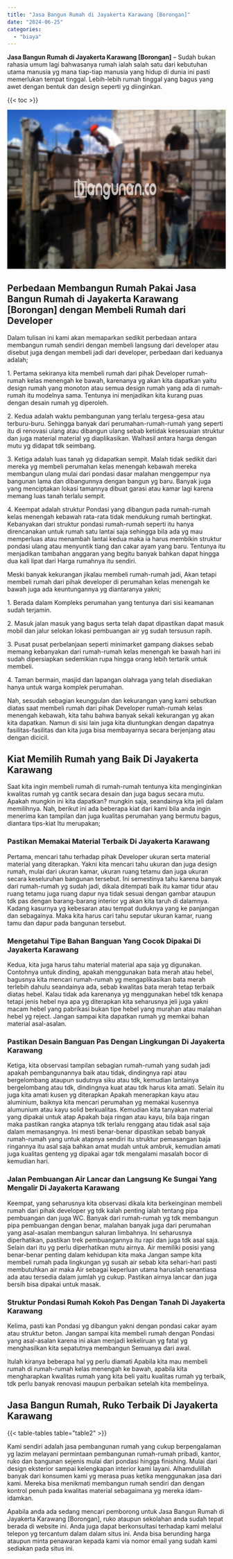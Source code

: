 ```yaml
---
title: "Jasa Bangun Rumah di Jayakerta Karawang [Borongan]"
date: "2024-06-25"
categories: 
  - "biaya"
---
```


**Jasa Bangun Rumah di Jayakerta Karawang \[Borongan\]** – Sudah bukan rahasia umum lagi bahwasanya rumah ialah salah satu dari kebutuhan utama manusia yg mana tiap-tiap manusia yang hidup di dunia ini pasti memerlukan tempat tinggal. Lebih-lebih rumah tinggal yang bagus yang awet dengan bentuk dan design seperti yg diinginkan.

{{< toc >}}

![Jasa Bangun Rumah di Jayakerta Karawang [Borongan]](/images/borong-bangunan-42.png)

## Perbedaan Membangun Rumah Pakai Jasa Bangun Rumah di Jayakerta Karawang \[Borongan\] dengan Membeli Rumah dari Developer

Dalam tulisan ini kami akan memaparkan sedikit perbedaan antara membangun rumah sendiri dengan membeli langsung dari developer atau disebut juga dengan membeli jadi dari developer, perbedaan dari keduanya adalah;

1\. Pertama sekiranya kita membeli rumah dari pihak Developer rumah-rumah kelas menengah ke bawah, karenanya yg akan kita dapatkan yaitu design rumah yang monoton atau semua design rumah yang ada di rumah-rumah itu modelnya sama. Tentunya ini menjadikan kita kurang puas dengan desain rumah yg diperoleh.

2\. Kedua adalah waktu pembangunan yang terlalu tergesa-gesa atau terburu-buru. Sehingga banyak dari perumahan-rumah-rumah yang seperti itu di renovasi ulang atau dibangun ulang sebab ketidak kesesuaian struktur dan juga material material yg diaplikasikan. Walhasil antara harga dengan mutu yg didapat tdk seimbang.

3\. Ketiga adalah luas tanah yg didapatkan sempit. Malah tidak sedikit dari mereka yg membeli perumahan kelas menengah kebawah mereka membangun ulang mulai dari pondasi dasar malahan menggempur nya bangunan lama dan dibangunnya dengan bangun yg baru. Banyak juga yang menciptakan lokasi tamannya dibuat garasi atau kamar lagi karena memang luas tanah terlalu sempit.

4\. Keempat adalah struktur Pondasi yang dibangun pada rumah-rumah kelas menengah kebawah rata-rata tidak mendukung rumah bertingkat. Kebanyakan dari struktur pondasi rumah-rumah seperti itu hanya direncanakan untuk rumah satu lantai saja sehingga bila ada yg mau memperluas atau menambah lantai kedua maka ia harus membikin struktur pondasi ulang atau menyuntik tiang dan cakar ayam yang baru. Tentunya itu menjadikan tambahan anggaran yang begitu banyak bahkan dapat hingga dua kali lipat dari Harga rumahnya itu sendiri.

Meski banyak kekurangan jikalau membeli rumah-rumah jadi, Akan tetapi membeli rumah dari pihak developer di perumahan kelas menengah ke bawah juga ada keuntungannya yg diantaranya yakni;

1\. Berada dalam Kompleks perumahan yang tentunya dari sisi keamanan sudah terjamin.

2\. Masuk jalan masuk yang bagus serta telah dapat dipastikan dapat masuk mobil dan jalur selokan lokasi pembuangan air yg sudah tersusun rapih.

3\. Pusat pusat perbelanjaan seperti minimarket gampang diakses sebab memang kebanyakan dari rumah-rumah kelas menengah ke bawah hari ini sudah dipersiapkan sedemikian rupa hingga orang lebih tertarik untuk membeli.

4\. Taman bermain, masjid dan lapangan olahraga yang telah disediakan hanya untuk warga komplek perumahan.

Nah, sesudah sebagian keunggulan dan kekurangan yang kami sebutkan diatas saat membeli rumah dari pihak Developer rumah-rumah kelas menengah kebawah, kita tahu bahwa banyak sekali kekurangan yg akan kita dapatkan. Namun di sisi lain juga kita diuntungkan dengan dapatnya fasilitas-fasilitas dan kita juga bisa membayarnya secara berjenjang atau dengan dicicil.

## Kiat Memilih Rumah yang Baik Di Jayakerta Karawang

Saat kita ingin membeli rumah di rumah-rumah tentunya kita menginginkan kwalitas rumah yg cantik secara desain dan juga bagus secara mutu. Apakah mungkin ini kita dapatkan? mungkin saja, seandainya kita jeli dalam memilihnya. Nah, berikut ini ada beberapa kiat dari kami bila anda ingin menerima kan tampilan dan juga kualitas perumahan yang bermutu bagus, diantara tips-kiat Itu merupakan;

### Pastikan Memakai Material Terbaik Di Jayakerta Karawang

Pertama, mencari tahu terhadap pihak Developer ukuran serta material material yang diterapkan. Yakni kita mencari tahu ukuran dan juga design rumah, mulai dari ukuran kamar, ukuran ruang tetamu dan juga ukuran secara keseluruhan bangunan tersebut. Ini semestinya tahu karena banyak dari rumah-rumah yg sudah jadi, dikala ditempati baik itu kamar tidur atau ruang tetamu juga ruang dapur nya tidak sesuai dengan gambar ataupun tdk pas dengan barang-barang interior yg akan kita taruh di dalamnya. Kadang kasurnya yg kebesaran atau tempat duduknya yang ke panjangan dan sebagainya. Maka kita harus cari tahu seputar ukuran kamar, ruang tamu dan dapur pada bangunan tersebut.

### Mengetahui Tipe Bahan Banguan Yang Cocok Dipakai Di Jayakerta Karawang

Kedua, kita juga harus tahu material material apa saja yg digunakan. Contohnya untuk dinding, apakah menggunakan bata merah atau hebel, bagusnya kita mencari rumah-rumah yg mengaplikasikan bata merah terlebih dahulu seandainya ada, sebab kwalitas bata merah tetap terbaik diatas hebel. Kalau tidak ada karenanya yg menggunakan hebel tdk kenapa tetapi jenis hebel nya apa yg diterapkan kita seharusnya jeli juga yakni macam hebel yang pabrikasi bukan tipe hebel yang murahan atau malahan hebel yg reject. Jangan sampai kita dapatkan rumah yg memkai bahan material asal-asalan.

### Pastikan Desain Banguan Pas Dengan Lingkungan Di Jayakerta Karawang

Ketiga, kita observasi tampilan sebagian rumah-rumah yang sudah jadi apakah pembangunannya baik atau tidak, dindingnya rapi atau bergelombang ataupun sudutnya siku atau tdk, kemudian lantainya bergelombang atau tdk, dindingnya kuat atau tdk harus kita amati. Selain itu juga kita amati kusen yg diterapkan Apakah menerapkan kayu atau aluminium, baiknya kita mencari perumahan yg memakai kusennya alumunium atau kayu solid berkualitas. Kemudian kita tanyakan material yang dipakai untuk atap Apakah baja ringan atau kayu, bila baja ringan maka pastikan rangka atapnya tdk terlalu renggang atau tidak asal saja dalam memasangnya. Ini mesti benar-benar dipastikan sebab banyak rumah-rumah yang untuk atapnya sendiri itu struktur pemasangan baja ringannya itu asal saja bahkan amat mudah untuk ambruk, kemudian amati juga kualitas genteng yg dipakai agar tdk mengalami masalah bocor di kemudian hari.

### Jalan Pembuangan Air Lancar dan Langsung Ke Sungai Yang Mengalir Di Jayakerta Karawang

Keempat, yang seharusnya kita observasi dikala kita berkeinginan membeli rumah dari pihak developer yg tdk kalah penting ialah tentang pipa pembuangan dan juga WC. Banyak dari rumah-rumah yg tdk membangun pipa pembuangan dengan benar, malahan banyak juga dari perumahan yang asal-asalan membangun saluran limbahnya. Ini seharusnya diperhatikan, pastikan trek pembuangannya itu rapi dan juga tdk asal saja. Selain dari itu yg perlu diperhatikan mutu airnya. Air memiliki posisi yang benar-benar penting dalam kehidupan kita maka Jangan sampe kita membeli rumah pada lingkungan yg susah air sebab kita sehari-hari pasti membutuhkan air maka Air sebagai keperluan utama haruslah senantiasa ada atau tersedia dalam jumlah yg cukup. Pastikan airnya lancar dan juga bersih bisa dipakai untuk masak.

### Struktur Pondasi Rumah Kokoh Pas Dengan Tanah Di Jayakerta Karawang

Kelima, pasti kan Pondasi yg dibangun yakni dengan pondasi cakar ayam atau struktur beton. Jangan sampai kita membeli rumah dengan Pondasi yang asal-asalan karena ini akan menjadi kekeliruan yg fatal yg menghasilkan kita sepatutnya membangun Semuanya dari awal.

Itulah kiranya beberapa hal yg perlu diamati Apabila kita mau membeli rumah di rumah-rumah kelas menengah ke bawah, apabila kita mengharapkan kwalitas rumah yang kita beli yaitu kualitas rumah yg terbaik, tdk perlu banyak renovasi maupun perbaikan setelah kita membelinya.

## Jasa Bangun Rumah, Ruko Terbaik Di Jayakerta Karawang

{{< table-tables table="table2" >}}

Kami sendiri adalah jasa pembangunan rumah yang cukup berpengalaman yg lazim melayani permintaan pembangunan rumah-rumah pribadi, kantor, ruko dan bangunan sejenis mulai dari pondasi hingga finishing. Mulai dari design eksterior sampai kelengkapan interior kami layani. Alhamdulillah banyak dari konsumen kami yg merasa puas ketika menggunakan jasa dari kami. Mereka bisa menikmati membangun rumah sendiri dan dengan kontrol penuh pada kwalitas material sebagaimana yg mereka idam-idamkan.

Apabila anda ada sedang mencari pemborong untuk Jasa Bangun Rumah di Jayakerta Karawang \[Borongan\], ruko ataupun sekolahan anda sudah tepat berada di website ini. Anda juga dapat berkonsultasi terhadap kami melalui telepon yg tercantum dalam dalam situs ini. Anda bisa berunding harga ataupun minta penawaran kepada kami via nomor email yang sudah kami sediakan pada situs ini.
